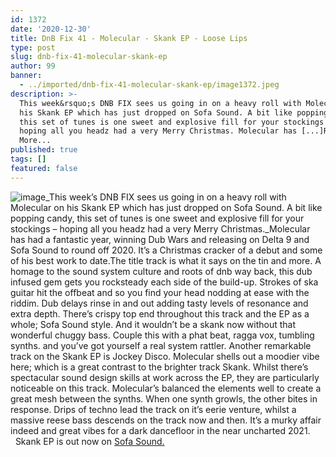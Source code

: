 ```yaml
---
id: 1372
date: '2020-12-30'
title: DnB Fix 41 - Molecular - Skank EP - Loose Lips
type: post
slug: dnb-fix-41-molecular-skank-ep
author: 99
banner:
  - ../imported/dnb-fix-41-molecular-skank-ep/image1372.jpeg
description: >-
  This week&rsquo;s DNB FIX sees us going in on a heavy roll with Molecular on
  his Skank EP which has just dropped on Sofa Sound. A bit like popping candy,
  this set of tunes is one sweet and explosive fill for your stockings &#8211;
  hoping all you headz had a very Merry Christmas. Molecular has [...]Read
  More...
published: true
tags: []
featured: false
---
```

![image](../../imported/dnb-fix-41-molecular-skank-ep/image1372.jpeg)_This week’s DNB FIX sees us going in on a heavy roll with Molecular on his Skank EP which has just dropped on Sofa Sound. A bit like popping candy, this set of tunes is one sweet and explosive fill for your stockings – hoping all you headz had a very Merry Christmas._Molecular has had a fantastic year, winning Dub Wars and releasing on Delta 9 and Sofa Sound to round off 2020. It’s a Christmas cracker of a debut and some of his best work to date.The title track is what it says on the tin and more. A homage to the sound system culture and roots of dnb way back, this dub infused gem gets you rocksteady each side of the build-up. Strokes of ska guitar hit the offbeat and so you find your head nodding at ease with the riddim. Dub delays rinse in and out adding tasty levels of resonance and extra depth. There’s crispy top end throughout this track and the EP as a whole; Sofa Sound style. And it wouldn’t be a skank now without that wonderful chuggy bass. Couple this with a phat beat, ragga vox, tumbling synths. and you’ve got yourself a real system rattler. Another remarkable track on the Skank EP is Jockey Disco. Molecular shells out a moodier vibe here; which is a great contrast to the brighter track Skank. Whilst there’s spectacular sound design skills at work across the EP, they are particularly noticeable on this track. Molecular’s balanced the elements well to create a great mesh between the synths. When one synth growls, the other bites in response. Drips of techno lead the track on it’s eerie venture, whilst a massive reese bass descends on the track now and then. It’s a murky affair indeed and great vibes for a dark dancefloor in the near uncharted 2021.     Skank EP is out now on [Sofa Sound.](https://sofasoundbristol.bandcamp.com/album/ssdigi017-molecular-skank-ep-2)